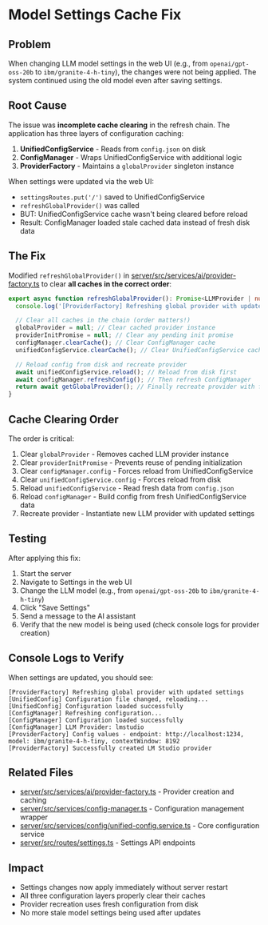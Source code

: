 # Model Settings Cache Fix

## Problem

When changing LLM model settings in the web UI (e.g., from `openai/gpt-oss-20b` to `ibm/granite-4-h-tiny`), the changes were not being applied. The system continued using the old model even after saving settings.

## Root Cause

The issue was **incomplete cache clearing** in the refresh chain. The application has three layers of configuration caching:

1. **UnifiedConfigService** - Reads from `config.json` on disk
2. **ConfigManager** - Wraps UnifiedConfigService with additional logic
3. **ProviderFactory** - Maintains a `globalProvider` singleton instance

When settings were updated via the web UI:
- `settingsRoutes.put('/')` saved to UnifiedConfigService
- `refreshGlobalProvider()` was called
- BUT: UnifiedConfigService cache wasn't being cleared before reload
- Result: ConfigManager loaded stale cached data instead of fresh disk data

## The Fix

Modified `refreshGlobalProvider()` in [server/src/services/ai/provider-factory.ts](server/src/services/ai/provider-factory.ts:160-173) to clear **all caches in the correct order**:

```typescript
export async function refreshGlobalProvider(): Promise<LLMProvider | null> {
  console.log('[ProviderFactory] Refreshing global provider with updated settings');

  // Clear all caches in the chain (order matters!)
  globalProvider = null; // Clear cached provider instance
  providerInitPromise = null; // Clear any pending init promise
  configManager.clearCache(); // Clear ConfigManager cache
  unifiedConfigService.clearCache(); // Clear UnifiedConfigService cache

  // Reload config from disk and recreate provider
  await unifiedConfigService.reload(); // Reload from disk first
  await configManager.refreshConfig(); // Then refresh ConfigManager
  return await getGlobalProvider(); // Finally recreate provider with fresh config
}
```

## Cache Clearing Order

The order is critical:

1. Clear `globalProvider` - Removes cached LLM provider instance
2. Clear `providerInitPromise` - Prevents reuse of pending initialization
3. Clear `configManager.config` - Forces reload from UnifiedConfigService
4. Clear `unifiedConfigService.config` - Forces reload from disk
5. Reload `unifiedConfigService` - Read fresh data from `config.json`
6. Reload `configManager` - Build config from fresh UnifiedConfigService data
7. Recreate provider - Instantiate new LLM provider with updated settings

## Testing

After applying this fix:

1. Start the server
2. Navigate to Settings in the web UI
3. Change the LLM model (e.g., from `openai/gpt-oss-20b` to `ibm/granite-4-h-tiny`)
4. Click "Save Settings"
5. Send a message to the AI assistant
6. Verify that the new model is being used (check console logs for provider creation)

## Console Logs to Verify

When settings are updated, you should see:

```
[ProviderFactory] Refreshing global provider with updated settings
[UnifiedConfig] Configuration file changed, reloading...
[UnifiedConfig] Configuration loaded successfully
[ConfigManager] Refreshing configuration...
[ConfigManager] Configuration loaded successfully
[ConfigManager] LLM Provider: lmstudio
[ProviderFactory] Config values - endpoint: http://localhost:1234, model: ibm/granite-4-h-tiny, contextWindow: 8192
[ProviderFactory] Successfully created LM Studio provider
```

## Related Files

- [server/src/services/ai/provider-factory.ts](server/src/services/ai/provider-factory.ts) - Provider creation and caching
- [server/src/services/config-manager.ts](server/src/services/config-manager.ts) - Configuration management wrapper
- [server/src/services/config/unified-config.service.ts](server/src/services/config/unified-config.service.ts) - Core configuration service
- [server/src/routes/settings.ts](server/src/routes/settings.ts) - Settings API endpoints

## Impact

- Settings changes now apply immediately without server restart
- All three configuration layers properly clear their caches
- Provider recreation uses fresh configuration from disk
- No more stale model settings being used after updates
